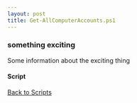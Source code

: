 ```yaml
---
layout: post
title: Get-AllComputerAccounts.ps1
---
```


### something exciting

Some information about the exciting thing

#### Script

<script src="https://gist-it.appspot.com/github.com/BanterBoy/scripts-blog/blob/master/PowerShell/scripts/activeDirectory/Get-AllComputerAccounts.ps1"></script>

<a href="/menu/_pages/scripts.html">Back to Scripts</a>
